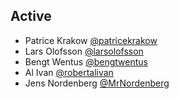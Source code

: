 ## Active
* Patrice Krakow [@patricekrakow](https://github.com/patricekrakow)
* Lars Olofsson [@larsolofsson](https://github.com/larsolofsson)
* Bengt Wentus [@bengtwentus](https://github.com/bengtwentus)
* Al Ivan [@robertalivan](https://github.com/robertalivan)
* Jens Nordenberg [@MrNordenberg](https://github.com/MrNordenberg)


